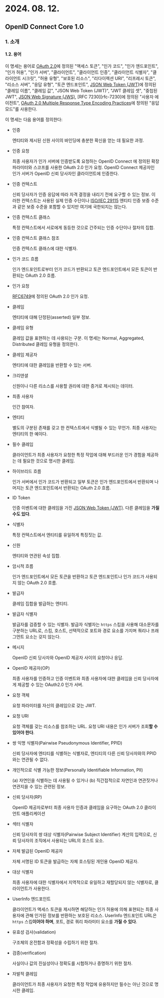 # 2024. 08. 12.

## OpenID Connect Core 1.0

### 1. 소개

#### 1.2. 용어

이 명세는 용어로 [OAuth 2.0][rfc-6749]에 정의된 "액세스 토큰", "인가 코드", "인가 엔드포인트", "인가 허용", "인가 서버", "클라이언트", "클라이언트 인증", "클라이언트 식별자", "클라이언트 시크릿", "허용 유형", "보호된 리소스", "리다이렉션 URI", "리프레시 토큰", "리소스 서버", "응답 유형", "토큰 엔드포인트", [JSON Web Token (JWT)][rfc-7519]에 정의된 "클레임 이름", "클레임 값", "JSON Web Token (JWT)", "JWT 클레임 셋", "중첩된 JWT", [JSON Web Signature (JWS)][rfc-7515], [RFC 7230][rfc-7230]에 정의된 "사용자 에이전트", [OAuth 2.0 Multiple Response Type Encoding Practices][oauth-responses]에 정의된 "응답 모드"를 사용한다.

이 명세는 다음 용어를 정의한다:

* 인증

  엔티티와 제시된 신원 사이의 바인딩에 충분한 확신을 얻는 데 필요한 과정.

* 인증 요청

  최종 사용자가 인가 서버에 인증받도록 요청하는 OpenID Connect 에 정의된 확장 파라미터와 스코프를 사용한 OAuth 2.0 인가 요청. OpenID Connect 제공자인 인가 서버가  OpenID 신뢰 당사자인 클라이언트에 인증한다.

* 인증 컨텍스트

  신뢰 당사자가 인증 응답에 따라 자격 결정을 내리기 전에 요구할 수 있는 정보. 이러한 컨텍스트는 사용된 실제 인증 수단이나 [ISO/IEC 29115][iso-iec-29115] 엔티티 인증 보증 수준과 같은 보증 수준을 포함할 수 있지만 여기에 국한되지는 않는다.

* 인증 컨텍스트 클래스

  특정 컨텍스트에서 서로에게 동등한 것으로 간주되는 인증 수단이나 절차의 집합.

* 인증 컨텍스트 클래스 참조

  인증 컨텍스트 클래스에 대한 식별자.

* 인가 코드 흐름

  인가 엔드포인트로부터 인가 코드가 반환되고 토큰 엔드포인트에서 모든 토큰이 반환되는 OAuth 2.0 흐름.

* 인가 요청

  [RFC6749][rfc-6749]에 정의된 OAuth 2.0 인가 요청.

* 클레임

  엔티티에 대해 단정된(asserted) 일부 정보.

* 클레임 유형

  클레임 값을 표현하는 데 사용되는 구분. 이 명세는 Normal, Aggregated, Distributed 클레임 유형을 정의한다.

* 클레임 제공자

  엔티티에 대한 클레임을 반환할 수 있는 서버.

* 크리덴셜

  신원이나 다른 리소스를 사용할 권리에 대한 증거로 제시되는 데이터.

* 최종 사용자

  인간 참여자.

* 엔티티

  별도의 구분된 존재를 갖고 한 컨텍스트에서 식별될 수 있는 무언가. 최종 사용자는 엔티티의 한 예이다.

* 필수 클레임

  클라이언트가 최종 사용자가 요청한 특정 작업에 대해 부드러운 인가 경험을 제공하는 데 필요한 것으로 명시한 클레임.

* 하이브리드 흐름

  인가 서버에서 인가 코드가 반환되고 일부 토큰은 인가 엔드포인트에서 반환되며 나머지는 토큰 엔드포인트에서 반환되는 OAuth 2.0 흐름.

* ID Token

  인증 이벤트에 대한 클레임을 가진 [JSON Web Token (JWT)][rfc-7519]. 다른 클레임을 **가질 수도 있다**.

* 식별자

  특정 컨텍스트에서 엔티티를 유일하게 특징짓는 값.

* 신원

  엔티티와 연관된 속성 집합.

* 암시적 흐름

  인가 엔드포인트에서 모든 토큰을 반환하고 토큰 엔드포인트나 인가 코드가 사용되지 않는 OAuth 2.0 흐름.

* 발급자

  클레임 집합을 발급하는 엔티티.

* 발급자 식별자

  발급자를 검증할 수 있는 식별자. 발급자 식별자는 `https` 스킴을 사용해 대소문자를 구분하는 URL로, 스킴, 호스트, 선택적으로 포트와 경로 요소를 가지며 쿼리나 프래그먼트 요소는 갖지 않는다.

* 메시지

  OpenID 신뢰 당사자와 OpenID 제공자 사이의 요청이나 응답.

* OpenID 제공자(OP)

  최종 사용자를 인증하고 인증 이벤트와 최종 사용자에 대한 클레임을 신뢰 당사자에게 제공할 수 있는 OAuth2.0 인가 서버.

* 요청 객체

  요청 파라미터를 자신의 클레임으로 갖는 JWT.

* 요청 URI

  요청 객체를 갖는 리소스를 참조하는 URL. 요청 URI 내용은 인가 서버가 조회**할 수 있어야 한다**.

* 쌍 익명 식별자(Pairwise Pseudonymous Identifier, PPID)

  신뢰 당사자에 엔티티를 식별하는 식별자로, 엔티티의 다른 신뢰 당사자와의 PPID와는 연관될 수 없다.

* 개인적으로 식별 가능한 정보(Personally Identifiable Information, PII)

  (a) 자연인을 식별하는 데 사용될 수 있거나 (b) 직간접적으로 자연인과 연관짓거나 연관지을 수 있는 관련된 정보.

* 신뢰 당사자(RP)

  OpenID 제공자로부터 최종 사용자 인증과 클레임을 요구하는 OAuth 2.0 클라이언트 애플리케이션

* 섹터 식별자

  신뢰 당사자의 쌍 대상 식별자(Pairwise Subject Identifier) 계산의 입력으로, 신뢰 당사자의 조직에서 사용되는 URL의 호스트 요소.

* 자체 발급된 OpenID 제공자

  자체 서명된 ID 토큰을 발급하는 자체 호스팅된 개인용 OpenID 제공자.

* 대상 식별자

  최종 사용자에 대한 식별자에서 지역적으로 유일하고 재할당되지 않는 식별자로, 클라이언트가 사용한다.

* UserInfo 엔드포인트

  클라이언트가 액세스 토큰을 제시하면 해당하는 인가 허용에 의해 표현되는 최종 사용자에 관해 인가된 정보를 반환하는 보호된 리소스. UserInfo 엔드포인트 URL은 `https` 스킴**이어야 하며**, 포트, 경로 쿼리 파라미터 요소를 **가질 수 있다**.

* 유효성 검사(validation)

  구조체의 온전함과 정확성을 수립하기 위한 절차.

* 검증(verification)

  사실이나 값의 진실성이나 정확도를 시험하거나 증명하기 위한 절차.

* 자발적 클레임

  클라이언트가 최종 사용자가 요청한 특정 작업에 유용하지만 필수는 아닌 것으로 명시한 클레임.



[rfc-6749]: https://www.rfc-editor.org/rfc/rfc6749.html
[rfc-7519]: https://www.rfc-editor.org/rfc/rfc7519.html
[rfc-7515]: https://www.rfc-editor.org/rfc/rfc7515.html
[oauth-responses]: https://openid.net/specs/oauth-v2-multiple-response-types-1_0.html
[iso-iec-29115]: https://www.iso.org/standard/45138.html
